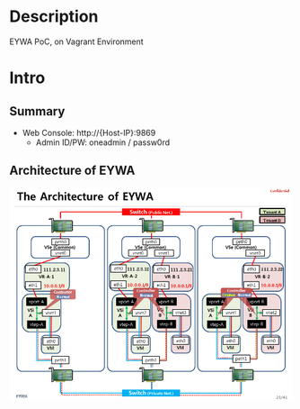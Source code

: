 # Description

EYWA PoC, on Vagrant Environment

# Intro

## Summary

* Web Console: http://{Host-IP}:9869
  * Admin ID/PW: oneadmin / passw0rd

## Architecture of EYWA

![Architecture](etc-files/architecture.png)
